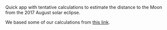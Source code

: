 Quick app with tentative calculations to estimate the distance to the Moon from the 2017 August solar eclipse.

We based some of our calculations from [this link](http://mathscinotes.com/2010/10/solar-eclipse-math/).